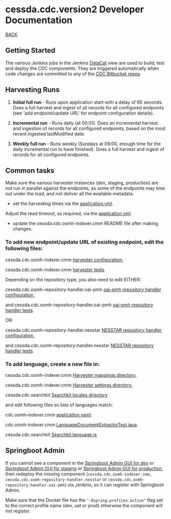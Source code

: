 # cessda.cdc.version2 Developer Documentation

[BACK](README.md)

## Getting Started

The various Jenkins jobs in the Jenkins [DataCat](https://cit.cessda.eu/view/DataCat/) view are used to build, test and deploy the CDC components. They are triggered automatically when code changes are committed to any of the [CDC Bitbucket repos](https://bitbucket.org/account/user/cessda/projects/CDC).

## Harvesting Runs

1. **Initial full run** - Runs upon application start with a delay of 60 seconds.  Does a full harvest and ingest of all records for all configured endpoints (see 'add endpoint/update URL' for endpoint configuration details).

1. **Incremental run** - Runs daily (at 00:01).  Does an incremental harvest and ingestion of records for all configured endpoints, based on the most recent ingested lastModified date.

1. **Weekly full run** - Runs weekly (Sundays at 09:00, enough time for the daily incremental run to
 have finished).  Does a full harvest and ingest of records for all configured endpoints.

## Common tasks

Make sure the various harvester instances (dev, staging, production) are not run in parallel against the endpoints, as some of the endpoints may time out under the load, and not deliver all the available metadata.
- set the harvesting times via the [application.yml](https://bitbucket.org/cessda/cessda.cdc.osmh-indexer.cmm/src/master/src/main/resources/application.yml).

Adjust the read timeout, as required, via the [application.yml](https://bitbucket.org/cessda/cessda.cdc.osmh-indexer.cmm/src/master/src/main/resources/application.yml).
- update the cessda.cdc.osmh-indexer.cmm README file after making changes.

### To add new endpoint/update URL of existing endpoint, edit the following files:

cessda.cdc.osmh-indexer.cmm [harvester configuration](https://bitbucket.org/cessda/cessda.cdc.osmh-indexer.cmm/src/main/src/main/resources/application.yml),

cessda.cdc.osmh-indexer.cmm [harvester tests](https://bitbucket.org/cessda/cessda.cdc.osmh-indexer.cmm/src/main/src/test/java/eu/cessda/cdc/oci/repository/cdcHarvesterDaoTest.java).

Depending on the repository type, you also need to edit EITHER:

cessda.cdc.osmh-repository-handler.oai-pmh [oai-pmh repository handler configuration](https://bitbucket.org/cessda/cessda.cdc.osmh-repository-handler.oai-pmh/src/development/src/main/resources/application.yml),

and cessda.cdc.osmh-repository-handler.oai-pmh [oai-pmh repository handler tests](https://bitbucket.org/cessda/cessda.cdc.osmh-repository-handler.oai-pmh/src/development/src/test/java/eu/cessda/cdc/osmhhandler/oaipmh/configuration/HandlerConfigurationPropertiesTest.java).

OR:

cessda.cdc.osmh-repository-handler.nesstar [NESSTAR repository handler configuration](https://bitbucket.org/cessda/cessda.cdc.osmh-repository-handler.nesstar/src/development/src/main/resources/application.yml),

and cessda.cdc.osmh-repository-handler.nesstar [NESSTAR repository handler tests](https://bitbucket.org/cessda/cessda.cdc.osmh-repository-handler.nesstar/src/development/src/test/java/eu/cessda/cdc/osmhhandler/nesstar/configuration/HandlerConfigurationPropertiesTest.java).


### To add language, create a new file in:

cessda.cdc.osmh-indexer.cmm [Harvester mappings directory](https://bitbucket.org/cessda/cessda.cdc.osmh-indexer.cmm/src/main/src/main/resources/elasticsearch/mappings/),

cessda.cdc.osmh-indexer.cmm [Harvester settings directory](https://bitbucket.org/cessda/cessda.cdc.osmh-indexer.cmm/src/main/src/main/resources/elasticsearch/settings/),

cessda.cdc.searchkit [Searchkit locales directory](https://bitbucket.org/cessda/cessda.cdc.searchkit/src/master/src/locales/)

and edit following files so lists of languages match:

cdc.osmh-indexer.cmm [application.yaml](https://bitbucket.org/cessda/cessda.cdc.osmh-indexer.cmm/src/main/src/main/resources/application.yaml).

cdc.osmh-indexer.cmm [LanguageDocumentExtractorTest.java](https://bitbucket.org/cessda/cessda.cdc.osmh-indexer.cmm/src/main/src/test/java/eu/cessda/cdc/oci/service/helpers/LanguageDocumentExtractorTest.java).

cessda.cdc.searchkit [Searchkit language.js](https://bitbucket.org/cessda/cessda.cdc.searchkit/src/dev/src/utilities/language.js)

## Springboot Admin

If you cannot see a component in the [Springboot Admin GUI for dev](https://datacatalogue-dev.cessda.eu/admin/#/) or [Springboot Admin GUI for staging](https://datacatalogue-staging.cessda.eu/admin/#/) or [Springboot Admin GUI for production](https://datacatalogue.cessda.eu/admin/#/),  
then redeploy the missing component (`cessda.cdc.osmh-indexer.cmm, cessda.cdc.osmh-repository-handler.nesstar` or `cessda.cdc.osmh-repository-handler.oai-pmh`) via Jenkins,
so it can register with Springboot Admin.

Make sure that the Docker file has the `"-Dspring.profiles.active"` flag set to the correct profile name (dev, uat or prod) otherwise the component will not register.
